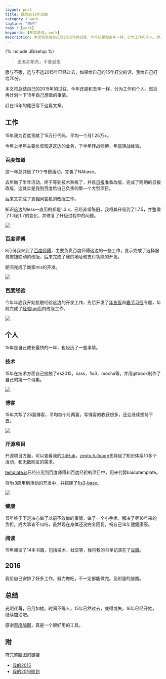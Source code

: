 ```yaml
---
layout: post
title: 我的2015年总结
category : work
tagline: "原创"
tags : [work]
keywords: [年度总结, work]
description: 本文将总结自己的2015年的过往，今年还是和去年一样，分为工作和个人。然后再计划一下16年自己想做的事情
---
```

{% include JB/setup %}

> 逝者如斯夫，不舍昼夜

愿与不愿，选与不选2015年已经过去，如果给自己的15年打分的话，我给自己打给70分。

本文将总结自己的2015年的过往，今年还是和去年一样，分为工作和个人。然后再计划一下16年自己想做的事情。

赶在15年的尾巴写下这篇文章。

## 工作
15年我为百度贡献了15万行代码，平均一个月1.25万+。

今年上半年主要负责知道这边的业务，下半年转战师傅，年底转战经验。

### 百度知道
这一年总共做了11个专题活动，完善了NAbase。

去年做了半年活动，终于等到技术熟练了，并且[日报](http://zhidao.baidu.com/daily)准备改版，完成了两期的日报改版，这其实是我到百度后自己负责的第一个大型项目。

后来又完成了[真相问答机](http://zhidao.baidu.com/liuyan)的改版工作。

知识这边的less一直用的都是1.3.x，已经非常陈旧，我将其升级到了1.7.5，并整理了1.3到1.7的变化，并修复了升级过程中的问题。

![]({{BLOG_IMG}}211.png)

### 百度师傅
8月份我来到了[百度师傅](http://shifu.baidu.com/)，主要负责百度师傅这边的一些工作，显示完成了选择服务按钮联动的改版，后来完成了我的地址和支付功能的开发。

期间完成了商家mis的开发。

![]({{BLOG_IMG}}212.png)

### 百度经验
今年年底我开始接触经验这边的开发工作，先后开发了[年夜饭](http://jingyan.baidu.com/z/spring-dinner/index.html)和[春节习俗](http://jingyan.baidu.com/z/spring2016-custom/index.html)专题，年前完成了[经验tag页](http://jingyan.baidu.com/tag?tagName=linux)的改版工作。

![]({{BLOG_IMG}}213.png)

## 个人
15年是自己成长最快的一年，也经历了一些事情。

### 技术
15年在技术方面自己接触了es2015，sass，fis3，mocha等，并用gitbook制作了自己的第一个诗集。

![]({{BLOG_IMG}}214.png)

### 博客
15年共写了25篇博客，平均每个月两篇，写博客的收获很多，还会继续坚持下去。

![]({{BLOG_IMG}}215.png)

### 开源项目
开源项目方面，可以查看我的[GitHub](https://github.com/yanhaijing)，[zepto.fullpage](https://github.com/yanhaijing/zepto.fullpage)支持起了知识体系10多个活动，和无数网友的需求。

[template.js](https://github.com/yanhaijing/template.js)已经应用到百度师傅和百度经验的项目中，用来代替baidutemplate。

将fis3应用到活动的开发中，并搭建了[fis3-base](https://github.com/yanhaijing/fis3-base)。

![]({{BLOG_IMG}}216.png)

### 健康
15年终于下定决心做了以前不敢做的事情，做了一个小手术，解决了尽10年来的负担，成大事者不纠结，虽然现在身体还没完全回复，祝自己16年健健康康。

### 阅读
15年阅读了14本书籍，包括技术，社交等，我将我的书单记录在了[豆瓣](http://www.douban.com/people/yanhaijing/)。

## 2016
我给自己安排了好多工作，努力做吧，不一定都能做完。见附里的脑图。

## 总结
光阴荏苒，日月如梭，时间不等人，15年已然过去，或得或失，16年已经开始，继续加油吧。

感谢[百度脑图](http://naotu.baidu.com/)，真是一个很好用的工具。

## 附
符完整脑图的链接

- [我的2015](http://naotu.baidu.com/file/e47d0a9fc45c65a37a51e6441f059561?token=acfcd94a1b4f2abc)
- [我的2016规划](http://naotu.baidu.com/file/0175834048c7628b785f1f897002e9e2?token=b9ab855366716928)


